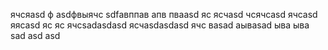 ячсяasd
ф
asdфвыячс
sdfавппав
апв
пваasd
яс
ясчasd
чсячсasd
ячсasd
яясasd
яс
яс
ячсsadasdasd
ясчasdasdasd
ячс
ваsad
аываsad
ыва
ыва
sad
asd
asd
